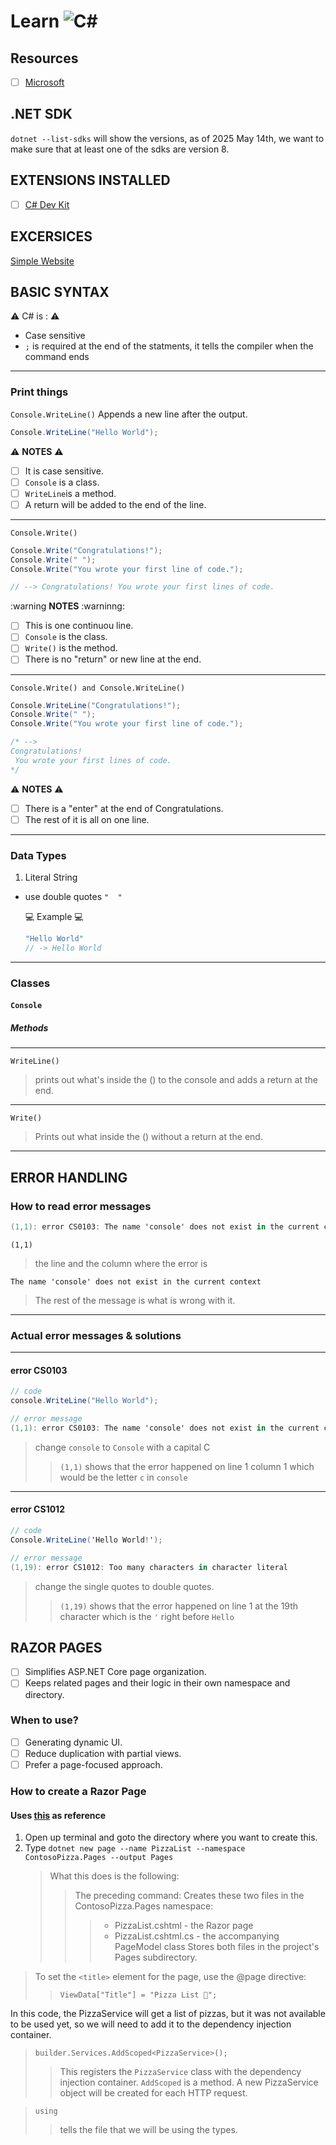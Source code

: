 # Learn ![C#](https://img.shields.io/badge/c%23-%23239120.svg?style=for-the-badge&logo=csharp&logoColor=white)

## Resources

- [ ] [Microsoft](https://learn.microsoft.com/en-us/training/modules/csharp-write-first/)

## .NET SDK

`dotnet --list-sdks` will show the versions, as of 2025 May 14th, we want to make sure that at least one of the sdks are version 8.

## EXTENSIONS INSTALLED

- [ ] [C# Dev Kit](https://marketplace.visualstudio.com/items?itemName=ms-dotnettools.csdevkit)

## EXCERSICES

[Simple Website](/simple-website-c-sharp)

## BASIC SYNTAX

:warning: C# is : :warning:

- Case sensitive
- `;` is required at the end of the statments, it  tells the compiler when the command ends

___

### **Print things**

`Console.WriteLine()`
Appends a new line after the output.

```cs
Console.WriteLine("Hello World");
```

:warning: **NOTES** :warning:  

- [ ] It is case sensitive.  
- [ ] `Console` is a class.  
- [ ] `WriteLine`is a method.
- [ ] A return will be added to the end of the line.

___

`Console.Write()`

```cs
Console.Write("Congratulations!");
Console.Write(" ");
Console.Write("You wrote your first line of code.");

// --> Congratulations! You wrote your first lines of code.
```

:warning **NOTES** :warninng:

- [ ] This is one continuou line.
- [ ] `Console` is the class.
- [ ] `Write()` is the method.
- [ ] There is no "return" or new line at the end.

___

`Console.Write() and Console.WriteLine()`

```cs
Console.WriteLine("Congratulations!");
Console.Write(" ");
Console.Write("You wrote your first line of code.");

/* --> 
Congratulations!
 You wrote your first lines of code.
*/
```

:warning: **NOTES** :warning:

- [ ] There is a "enter" at the end of Congratulations.
- [ ] The rest of it is all on one line.

___

### Data Types  

1. Literal String

- use double quotes ` "  " `  

   :computer: Example :computer:

    ```cs
    "Hello World"
    // -> Hello World
    ```

___

### **Classes**

#### **`Console`**  

##### Methods

<!-- template of methods 

`Write()`

> Prints out what inside the () without a return at the end.

___
-->

___

`WriteLine()`

> prints out what's inside the () to the console and adds a return at the end.  

___

`Write()`

> Prints out what inside the () without a return at the end.

___

## ERROR HANDLING

### How to read error messages

```cs
(1,1): error CS0103: The name 'console' does not exist in the current context
```

`(1,1)`
> the line and the column where the error is  

`The name 'console' does not exist in the current context`
> The rest of the message is what is wrong with it.

___

### Actual error messages & solutions

___

#### error CS0103

```cs
// code
console.WriteLine("Hello World");

// error message
(1,1): error CS0103: The name 'console' does not exist in the current context
```

> change `console` to `Console` with a capital C
>> `(1,1)` shows that the error happened on line 1 column 1 which would be the letter `c` in `console`

___

#### error CS1012

```cs
// code
Console.WriteLine('Hello World!');

// error message
(1,19): error CS1012: Too many characters in character literal
```

> change the single quotes to double quotes.
>> `(1,19)` shows that the error happened on line 1 at the 19th character which is the `'` right before `Hello`

## RAZOR PAGES

- [ ] Simplifies ASP.NET Core page organization.
- [ ] Keeps related pages and their logic in their own namespace and directory.

### When to use?

- [ ] Generating dynamic UI.
- [ ] Reduce duplication with partial views.
- [ ] Prefer a page-focused approach.

### How to create a Razor Page

#### Uses [this](https://learn.microsoft.com/en-us/training/modules/create-razor-pages-aspnet-core/4-exercise-add-new-razor-page) as reference
1. Open up terminal and goto the directory where you want to create this.
2. Type `dotnet new page --name PizzaList --namespace ContosoPizza.Pages --output Pages`
    > What this does is the following:
    >> The preceding command: Creates these two files in the ContosoPizza.Pages namespace:
    >>> - PizzaList.cshtml -
        the Razor page
    >>> - PizzaList.cshtml.cs -
        the accompanying PageModel class Stores both files in the project's Pages subdirectory.

> To set the `<title>` element for the page, use the @page directive:
>> `ViewData["Title"] = "Pizza List 🍕";`

In this code, the PizzaService will get a list of pizzas, but it was not available to be used yet, so we will need to add it to the dependency injection container.

> `builder.Services.AddScoped<PizzaService>();`
>> This registers the `PizzaService` class with the dependency injection container.
>> `AddScoped` is a method. A new PizzaService object will be created for each HTTP request.

> `using`
>> tells the file that we will be using the types.
